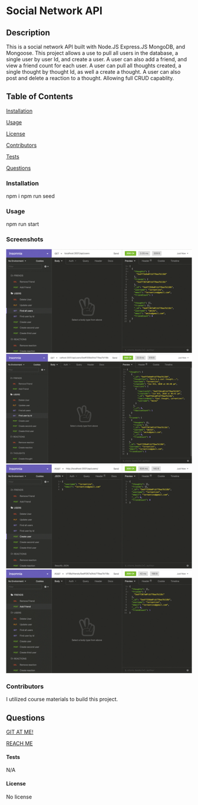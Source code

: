  # Social Network API

  ## Description
  This is a social network API built with Node.JS Express.JS MongoDB, and Mongoose. This project allows a use to pull all users in the database, a single user by user Id, and create a user. A user can also add a friend, and view a friend count for each user. A user can pull all thoughts created, a single thought by thought Id, as well a create a thought. A user can also post and delete a reaction to a thought. Allowing full CRUD capablity. 

  ## Table of Contents
  [Installation](#installation)

  [Usage](#usage)

  [License](#license)

  [Contributors](#contributors)

  [Tests](#tests)

  [Questions](#questions)


  ### Installation
  npm i
  npm run seed

  ### Usage
  npm run start

  ### Screenshots
  ![Result Screenshot](./Assets/18-nosql-homework-demo-01.gif)
  ![Result Screenshot](./Assets/18-nosql-homework-demo-02.gif)
  ![Result Screenshot](./Assets/18-nosql-homework-demo-03.gif)
  ![Result Screenshot](./Assets/18-nosql-homework-demo-04.gif)

  
  ### Contributors
  I utilized course materials to build this project.

 

  ## Questions
  [GIT AT ME!](https://github.com/VicSwain)

  [REACH ME](@huracanmusic2016@gmail.com)

  #### Tests
  N/A
  
  #### License 
  No license

  
